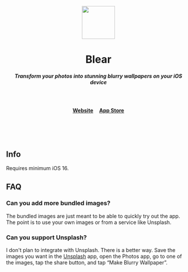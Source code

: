 <div align="center">
	<img src="Media/AppIcon.png" width="90">
	<h1>Blear</h1>
	<h5>Transform your photos into stunning blurry wallpapers on your iOS device</h4>
	<br>
	<h4>
		<a href="https://sindresorhus.com/blear">Website</a>
		&nbsp;&nbsp;&nbsp;
		<a href="https://apps.apple.com/app/id994182280">App Store</a>
	</h4>
</div>
<br>
<br>
<br>

## Info

Requires minimum iOS 16.

## FAQ

### Can you add more bundled images?

The bundled images are just meant to be able to quickly try out the app. The point is to use your own images or from a service like Unsplash.

### Can you support Unsplash?

I don't plan to integrate with Unsplash. There is a better way. Save the images you want in the [Unsplash](https://apps.apple.com/us/app/unsplash/id1290631746) app, open the Photos app, go to one of the images, tap the share button, and tap “Make Blurry Wallpaper”.
